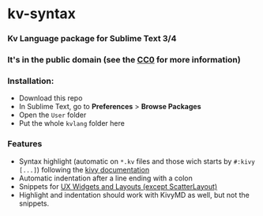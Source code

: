 # kv-syntax
### Kv Language package for Sublime Text 3/4

### It's in the public domain (see the [CC0](https://creativecommons.org/publicdomain/zero/1.0/) for more information)

### Installation:
- Download this repo
- In Sublime Text, go to **Preferences** > **Browse Packages**
- Open the `User` folder
- Put the whole `kvlang` folder here

### Features
- Syntax highlight (automatic on `*.kv` files and those wich starts by `#:kivy [...]`) following the [kivy documentation](https://kivy.org/doc/stable/guide/lang.html)
- Automatic indentation after a line ending with a colon
- Snippets for [UX Widgets and Layouts (except ScatterLayout)](https://kivy.org/doc/stable/api-kivy.uix.html)
- Highlight and indentation should work with KivyMD as well, but not the snippets.
